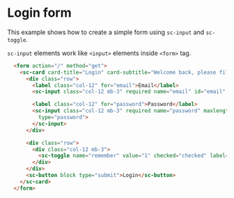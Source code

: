 # Login form

This example shows how to create a simple form using `sc-input` and `sc-toggle`.

`sc-input` elements work like `<input>` elements inside `<form>` tag. 

```html
  <form action="/" method="get">
    <sc-card card-title="Login" card-subtitle="Welcome back, please fill all fields and click login button.">
      <div class="row">
        <label class="col-12" for="email">Email</label>
        <sc-input class="col-12 mb-3" required name="email" id="email" type="email"></sc-input>

        <label class="col-12" for="password">Password</label>
        <sc-input class="col-12 mb-3" required name="password" maxlength="6" value="secure-password" id="password"
          type="password">
        </sc-input>
      </div>

      <div class="row">
        <div class="col-12 mb-3">
          <sc-toggle name="remember" value="1" checked="checked" label="Remember me"></sc-toggle>
        </div>
      </div>
      <sc-button block type="submit">Login</sc-button>
    </sc-card>
  </form>
  ```